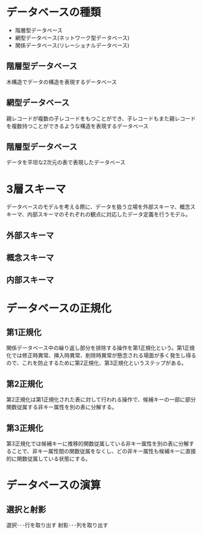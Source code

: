 # データベースの種類
- 階層型データベース
- 網型データベース(ネットワーク型データベース)
- 関係データベース(リレーショナルデータベース)

## 階層型データベース
木構造でデータの構造を表現するデータベース

## 網型データベース
親レコードが複数の子レコードをもつことができ、子レコードもまた親レコードを複数持つことができるような構造を表現するデータベース

## 階層型データベース
データを平坦な2次元の表で表現したデータベース

# 3層スキーマ
データベースのモデルを考える際に、データを扱う立場を外部スキーマ、概念スキーマ、内部スキーマのそれぞれの観点に対応したデータ定義を行うモデル。

## 外部スキーマ


## 概念スキーマ

## 内部スキーマ


# データベースの正規化
## 第1正規化
関係データベース中の繰り返し部分を排除する操作を第1正規化という。第1正規化では修正時異常、挿入時異常、削除時異常が懸念される場面が多く発生し得るので、これを防止するために第2正規化、第3正規化というステップがある。

## 第2正規化
第2正規化は第1正規化された表に対して行われる操作で、候補キーの一部に部分関数従属する非キー属性を別の表に分解する。

## 第3正規化
第3正規化では候補キーに推移的関数従属している非キー属性を別の表に分解することで、非キー属性間の関数従属をなくし、どの非キー属性も候補キーに直接的に関数従属している状態にする。

# データベースの演算
## 選択と射影
選択･･･行を取り出す
射影･･･列を取り出す
